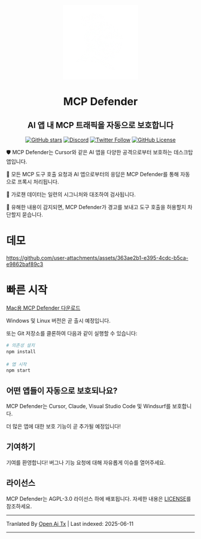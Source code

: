 <p align="center">
  <picture>
    <source media="(prefers-color-scheme: dark)" srcset="https://raw.githubusercontent.com/MCP-Defender/MCP-Defender/main/src/assets/white_knight_icon.png">
    <source media="(prefers-color-scheme: light)" srcset="https://raw.githubusercontent.com/MCP-Defender/MCP-Defender/main/src/assets/black_knight_icon.png">
    <img alt="밝은 모드에서는 검은 기사, 어두운 모드에서는 흰 기사 아이콘을 보여줍니다." src="https://raw.githubusercontent.com/MCP-Defender/MCP-Defender/main/src/assets/white_knight_icon.png" width="200" height="200">
  </picture>
</p>

<h1 align="center">MCP Defender</h1>
<h2 align="center">AI 앱 내 MCP 트래픽을 자동으로 보호합니다</h2>

<p align="center">
  <a href="https://github.com/MCP-Defender/MCP-Defender"><img src="https://img.shields.io/github/stars/MCP-Defender/MCP-Defender?style=social" alt="GitHub stars"></a>
  <a href="https://discord.gg/SETfUs7dbB"><img src="https://img.shields.io/discord/1376849284884074526?color=7289DA&label=Discord&logo=discord&logoColor=white" alt="Discord"></a>
  <a href="https://x.com/mcp_defender"><img src="https://img.shields.io/twitter/follow/mcp_defender?style=social" alt="Twitter Follow"></a>
  <a href="LICENSE"><img src="https://img.shields.io/github/license/MCP-Defender/MCP-Defender" alt="GitHub License"></a>
</p>



🛡️  MCP Defender는 Cursor와 같은 AI 앱을 다양한 공격으로부터 보호하는 데스크탑 앱입니다.

🚦 모든 MCP 도구 호출 요청과 AI 앱으로부터의 응답은 MCP Defender를 통해 자동으로 프록시 처리됩니다.

🔎  가로챈 데이터는 일련의 시그니처와 대조하여 검사됩니다.

🔐  유해한 내용이 감지되면, MCP Defender가 경고를 보내고 도구 호출을 허용할지 차단할지 묻습니다.

# 데모
https://github.com/user-attachments/assets/363ae2b1-e395-4cdc-b5ca-e9862baf89c3



# 빠른 시작

[Mac용 MCP Defender 다운로드](https://github.com/MCP-Defender/MCP-Defender/releases/latest)

Windows 및 Linux 버전은 곧 출시 예정입니다.

또는 Git 저장소를 클론하여 다음과 같이 실행할 수 있습니다:

```bash
# 의존성 설치
npm install

# 앱 시작
npm start
```

## 어떤 앱들이 자동으로 보호되나요?

MCP Defender는 Cursor, Claude, Visual Studio Code 및 Windsurf를 보호합니다.

더 많은 앱에 대한 보호 기능이 곧 추가될 예정입니다!

## 기여하기

기여를 환영합니다! 버그나 기능 요청에 대해 자유롭게 이슈를 열어주세요.

## 라이선스

MCP Defender는 AGPL-3.0 라이선스 하에 배포됩니다. 자세한 내용은 [LICENSE](LICENSE)를 참조하세요.


---


Tranlated By [Open Ai Tx](https://github.com/OpenAiTx/OpenAiTx) | Last indexed: 2025-06-11


---